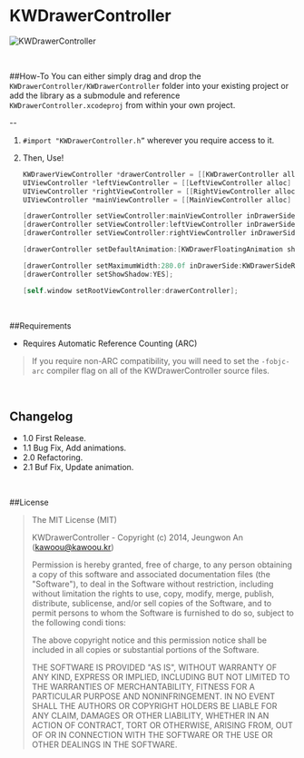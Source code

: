 KWDrawerController
==================

![KWDrawerController](https://dl.dropboxusercontent.com/u/65611701/KWDrawerViewController.gif)

<br />

##How-To
You can either simply drag and drop the `KWDrawerController/KWDrawerController` folder into your existing project or add the library as a submodule and reference `KWDrawerController.xcodeproj` from within your own project.

--
1. `#import "KWDrawerController.h”` wherever you require access to it.

2. Then, Use!
    ``` objective-c
    KWDrawerViewController *drawerController = [[KWDrawerController alloc] init];
    UIViewController *leftViewController = [[LeftViewController alloc] init];
    UIViewController *rightViewController = [[RightViewController alloc] init];
    UIViewController *mainViewController = [[MainViewController alloc] init];

    [drawerController setViewController:mainViewController inDrawerSide:KWDrawerSideNone];
    [drawerController setViewController:leftViewController inDrawerSide:KWDrawerSideLeft];
    [drawerController setViewController:rightViewController inDrawerSide:KWDrawerSideRight];

    [drawerController setDefaultAnimation:[KWDrawerFloatingAnimation sharedInstance] inDrawer:KWDrawerSideLeft];
    
    [drawerController setMaximumWidth:280.0f inDrawerSide:KWDrawerSideRight animated:NO];
    [drawerController setShowShadow:YES];

    [self.window setRootViewController:drawerController];
    ```

<br />

##Requirements
- Requires Automatic Reference Counting (ARC)

> If you require non-ARC compatibility, you will need to set the `-fobjc-arc` compiler flag on all of the KWDrawerController source files.

<br />

## Changelog

+ 1.0 First Release.
+ 1.1 Bug Fix, Add animations.
+ 2.0 Refactoring.
+ 2.1 Buf Fix, Update animation.

<br />

##License

> The MIT License (MIT)
>
>  KWDrawerController - Copyright (c) 2014, Jeungwon An (kawoou@kawoou.kr)
>
>  Permission is hereby granted, free of charge, to any person obtaining a copy of this software and associated documentation files (the "Software"), to deal in the Software without restriction, including without limitation the rights to use, copy, modify, merge, publish, distribute, sublicense, and/or sell copies of the Software, and to permit persons to whom the Software is furnished to do so, subject to the following condi tions:
>
>  The above copyright notice and this permission notice shall be included in all copies or substantial portions of the Software.
>
>  THE SOFTWARE IS PROVIDED "AS IS", WITHOUT WARRANTY OF ANY KIND, EXPRESS OR IMPLIED, INCLUDING BUT NOT LIMITED TO THE WARRANTIES OF MERCHANTABILITY, FITNESS FOR A PARTICULAR PURPOSE AND NONINFRINGEMENT. IN NO EVENT SHALL THE AUTHORS OR COPYRIGHT HOLDERS BE LIABLE FOR ANY CLAIM, DAMAGES OR OTHER LIABILITY, WHETHER IN AN ACTION OF CONTRACT, TORT OR OTHERWISE, ARISING FROM, OUT OF OR IN CONNECTION WITH THE SOFTWARE OR THE USE OR OTHER DEALINGS IN THE SOFTWARE.
